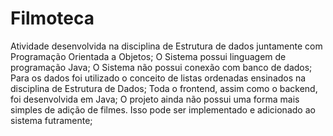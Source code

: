 # Filmoteca
Atividade desenvolvida na disciplina de Estrutura de dados juntamente com Programação Orientada a Objetos;
O Sistema possui linguagem de programação Java;
O Sistema não possui conexão com banco de dados;
Para os dados foi utilizado o conceito de listas ordenadas ensinados na disciplina de Estrutura de Dados;
Toda o frontend, assim como o backend, foi desenvolvida em Java;
O projeto ainda não possui uma forma mais simples de adição de filmes. Isso pode ser implementado e adicionado ao sistema futramente;
